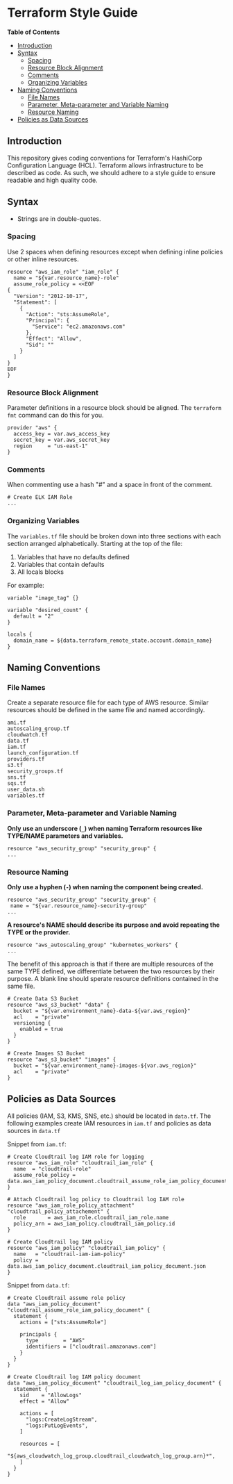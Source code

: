 # Terraform Style Guide


<!-- START doctoc generated TOC please keep comment here to allow auto update -->
<!-- DON'T EDIT THIS SECTION, INSTEAD RE-RUN doctoc TO UPDATE -->
**Table of Contents**

- [Introduction](#introduction)
- [Syntax](#syntax)
  - [Spacing](#spacing)
  - [Resource Block Alignment](#resource-block-alignment)
  - [Comments](#comments)
  - [Organizing Variables](#organizing-variables)
- [Naming Conventions](#naming-conventions)
  - [File Names](#file-names)
  - [Parameter, Meta-parameter and Variable Naming](#parameter-meta-parameter-and-variable-naming)
  - [Resource Naming](#resource-naming)
- [Policies as Data Sources](#policies-as-data-sources)

<!-- END doctoc generated TOC please keep comment here to allow auto update -->

## Introduction

This repository gives coding conventions for Terraform's HashiCorp Configuration Language (HCL). Terraform allows infrastructure to be described as code. As such, we should adhere to a style guide to ensure readable and high quality code.

## Syntax

- Strings are in double-quotes.

### Spacing

Use 2 spaces when defining resources except when defining inline policies or other inline resources.

```
resource "aws_iam_role" "iam_role" {
  name = "${var.resource_name}-role"
  assume_role_policy = <<EOF
{
  "Version": "2012-10-17",
  "Statement": [
    {
      "Action": "sts:AssumeRole",
      "Principal": {
        "Service": "ec2.amazonaws.com"
      },
      "Effect": "Allow",
      "Sid": ""
    }
  ]
}
EOF
}
```

### Resource Block Alignment

Parameter definitions in a resource block should be aligned. The `terraform fmt` command can do this for you.

```
provider "aws" {
  access_key = var.aws_access_key
  secret_key = var.aws_secret_key
  region     = "us-east-1"
}
```


### Comments

When commenting use a hash "#" and a space in front of the comment.

```
# Create ELK IAM Role
...
```

### Organizing Variables

The `variables.tf` file should be broken down into three sections with each section arranged alphabetically. Starting at the top of the file:

1. Variables that have no defaults defined
2. Variables that contain defaults
3. All locals blocks 

For example:

```
variable "image_tag" {}

variable "desired_count" {
  default = "2"
}

locals {
  domain_name = ${data.terraform_remote_state.account.domain_name}
}
```

## Naming Conventions

### File Names

Create a separate resource file for each type of AWS resource. Similar resources should be defined in the same file and named accordingly.

```
ami.tf
autoscaling_group.tf
cloudwatch.tf
data.tf
iam.tf
launch_configuration.tf
providers.tf
s3.tf
security_groups.tf
sns.tf
sqs.tf
user_data.sh
variables.tf
```

### Parameter, Meta-parameter and Variable Naming

 __Only use an underscore (`_`) when naming Terraform resources like TYPE/NAME parameters and variables.__
 
 ```
resource "aws_security_group" "security_group" {
...
```

### Resource Naming

__Only use a hyphen (`-`) when naming the component being created.__

 ```
resource "aws_security_group" "security_group" {
  name = "${var.resource_name}-security-group"
...
```

__A resource's NAME should describe its purpose and avoid repeating the TYPE or the provider.__

```
resource "aws_autoscaling_group" "kubernetes_workers" {
...
```

The benefit of this approach is that if there are multiple resources of the same TYPE defined, we differentiate between the two resources by their purpose. A blank line should sperate resource definitions contained in the same file.

```
# Create Data S3 Bucket
resource "aws_s3_bucket" "data" {
  bucket = "${var.environment_name}-data-${var.aws_region}"
  acl    = "private"
  versioning {
    enabled = true
  }
}

# Create Images S3 Bucket
resource "aws_s3_bucket" "images" {
  bucket = "${var.environment_name}-images-${var.aws_region}"
  acl    = "private"
}
```

## Policies as Data Sources

All policies (IAM, S3, KMS, SNS, etc.) should be located in `data.tf`.  The following examples create IAM resources in `iam.tf` and policies as data sources in `data.tf`

Snippet from `iam.tf`:
```
# Create Cloudtrail log IAM role for logging
resource "aws_iam_role" "cloudtrail_iam_role" {
  name  = "cloudtrail-role"
  assume_role_policy = data.aws_iam_policy_document.cloudtrail_assume_role_iam_policy_document.json
}

# Attach Cloudtrail log policy to Cloudtrail log IAM role
resource "aws_iam_role_policy_attachment" "cloudtrail_policy_attachement" {
  role       = aws_iam_role.cloudtrail_iam_role.name
  policy_arn = aws_iam_policy.cloudtrail_iam_policy.id
}

# Create Cloudtrail log IAM policy
resource "aws_iam_policy" "cloudtrail_iam_policy" {
  name   = "cloudtrail-iam-iam-policy"
  policy = data.aws_iam_policy_document.cloudtrail_iam_policy_document.json
}
```

Snippet from `data.tf`:
```
# Create Cloudtrail assume role policy
data "aws_iam_policy_document" "cloudtrail_assume_role_iam_policy_document" {
  statement {
    actions = ["sts:AssumeRole"]

    principals {
      type        = "AWS"
      identifiers = ["cloudtrail.amazonaws.com"]
    }
  }
}

# Create Cloudtrail log IAM policy document
data "aws_iam_policy_document" "cloudtrail_log_iam_policy_document" {
  statement {
    sid    = "AllowLogs"
    effect = "Allow"

    actions = [
      "logs:CreateLogStream",
      "logs:PutLogEvents",
    ]

    resources = [
      "${aws_cloudwatch_log_group.cloudtrail_cloudwatch_log_group.arn}*",
    ]
  }
}

```
